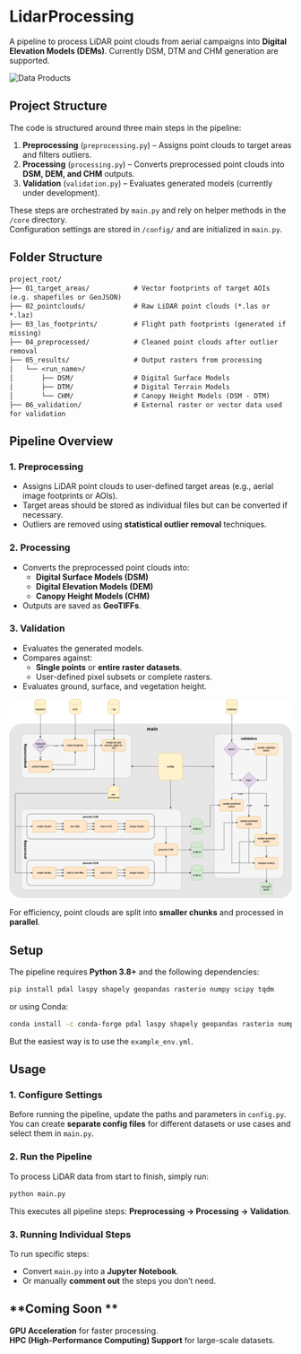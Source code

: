 # **LidarProcessing**  
A pipeline to process LiDAR point clouds from aerial campaigns into **Digital Elevation Models (DEMs)**. Currently DSM, DTM and CHM generation are supported.

![Data Products](examples.png)

## **Project Structure**  
The code is structured around three main steps in the pipeline:  

1. **Preprocessing** (`preprocessing.py`) – Assigns point clouds to target areas and filters outliers.  
2. **Processing** (`processing.py`) – Converts preprocessed point clouds into **DSM, DEM, and CHM** outputs.  
3. **Validation** (`validation.py`) – Evaluates generated models (currently under development).  

These steps are orchestrated by `main.py` and rely on helper methods in the `/core` directory.  
Configuration settings are stored in `/config/` and are initialized in `main.py`.

## **Folder Structure**

```
project_root/
├── 01_target_areas/           # Vector footprints of target AOIs (e.g. shapefiles or GeoJSON)
├── 02_pointclouds/            # Raw LiDAR point clouds (*.las or *.laz)
├── 03_las_footprints/         # Flight path footprints (generated if missing)
├── 04_preprocessed/           # Cleaned point clouds after outlier removal
├── 05_results/                # Output rasters from processing
│   └── <run_name>/            
│       ├── DSM/               # Digital Surface Models
│       ├── DTM/               # Digital Terrain Models
│       └── CHM/               # Canopy Height Models (DSM - DTM)
├── 06_validation/             # External raster or vector data used for validation
```

## **Pipeline Overview**  
### **1. Preprocessing**  
- Assigns LiDAR point clouds to user-defined target areas (e.g., aerial image footprints or AOIs).  
- Target areas should be stored as individual files but can be converted if necessary.  
- Outliers are removed using **statistical outlier removal** techniques.  

### **2. Processing**  
- Converts the preprocessed point clouds into:  
  - **Digital Surface Models (DSM)**  
  - **Digital Elevation Models (DEM)**  
  - **Canopy Height Models (CHM)**  
- Outputs are saved as **GeoTIFFs**.  

### **3. Validation** 
- Evaluates the generated models.  
- Compares against:  
  - **Single points** or **entire raster datasets**.  
  - User-defined pixel subsets or complete rasters.  
- Evaluates ground, surface, and vegetation height.  

![LiDAR Processing Workflow](lidarprocessing_workflow.png)

For efficiency, point clouds are split into **smaller chunks** and processed in **parallel**.  

## **Setup**  
The pipeline requires **Python 3.8+** and the following dependencies:  
```bash
pip install pdal laspy shapely geopandas rasterio numpy scipy tqdm
```
or using Conda:  
```bash
conda install -c conda-forge pdal laspy shapely geopandas rasterio numpy scipy tqdm
```
But the easiest way is to use the `example_env.yml`.

## **Usage**  
### **1. Configure Settings**  
Before running the pipeline, update the paths and parameters in `config.py`.  
You can create **separate config files** for different datasets or use cases and select them in `main.py`. 

### **2. Run the Pipeline**  
To process LiDAR data from start to finish, simply run:  
```bash
python main.py
```
This executes all pipeline steps: **Preprocessing → Processing → Validation**.

### **3. Running Individual Steps**  
To run specific steps:  
- Convert `main.py` into a **Jupyter Notebook**.  
- Or manually **comment out** the steps you don’t need.  

## **Coming Soon **  
**GPU Acceleration** for faster processing.  
**HPC (High-Performance Computing) Support** for large-scale datasets.  
